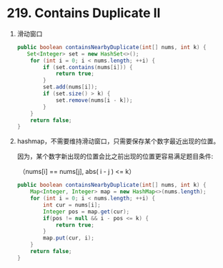 #  219. Contains Duplicate II 

1. 滑动窗口

   ```java
   public boolean containsNearbyDuplicate(int[] nums, int k) {
      Set<Integer> set = new HashSet<>();
       for (int i = 0; i < nums.length; ++i) {
           if (set.contains(nums[i])) {
               return true;
           }
           set.add(nums[i]);
           if (set.size() > k) {
               set.remove(nums[i - k]);
           }
       }
       return false;
   }
   ```

2. hashmap，不需要维持滑动窗口，只需要保存某个数字最近出现的位置。

   因为，某个数字新出现的位置会比之前出现的位置更容易满足题目条件:

   ​	（nums[i] == nums[j], abs( i - j ) <= k）

   ```java
   public boolean containsNearbyDuplicate(int[] nums, int k) {
       Map<Integer, Integer> map = new HashMap<>(nums.length);
       for (int i = 0; i < nums.length; ++i) {
           int cur = nums[i];
           Integer pos = map.get(cur);
           if(pos != null && i - pos <= k) {
               return true;
           }
           map.put(cur, i);
       }
       return false;
   }
   ```

   